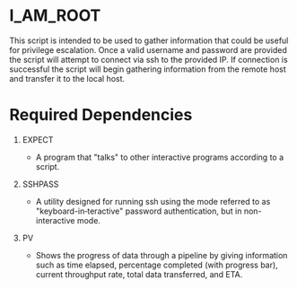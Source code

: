 # I_AM_ROOT

This script is intended to be used to gather information that could be useful for privilege escalation. Once a valid username and password are provided the script will attempt to connect via ssh to the provided IP. If connection is successful the script will begin gathering information from the remote host and transfer it to the local host.

# Required Dependencies 

1. EXPECT
    - A program that "talks" to other interactive programs according to a script.
    
2. SSHPASS
    - A utility designed for running ssh using the mode referred to as "keyboard-in‐teractive" password authentication, but in non-interactive mode.

3. PV
    - Shows the progress of data through a pipeline by giving information such as time elapsed, percentage completed (with progress bar), current throughput rate, total data transferred, and ETA.
